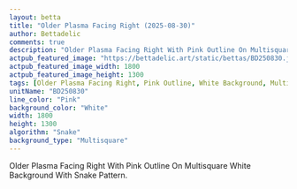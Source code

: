 ```yaml
---
layout: betta
title: "Older Plasma Facing Right (2025-08-30)"
author: Bettadelic
comments: true
description: "Older Plasma Facing Right With Pink Outline On Multisquare White Background With Snake Pattern."
actpub_featured_image: "https://bettadelic.art/static/bettas/BD250830.jpg"
actpub_featured_image_width: 1800
actpub_featured_image_height: 1300
tags: [Older Plasma Facing Right, Pink Outline, White Background, Multisquare Background Pattern, Snake Pattern, August 2025]
unitName: "BD250830"
line_color: "Pink"
background_color: "White"
width: 1800
height: 1300
algorithm: "Snake"
background_type: "Multisquare"
---
```


Older Plasma Facing Right With Pink Outline On Multisquare White Background With Snake Pattern.
